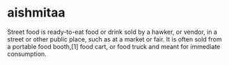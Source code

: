 # aishmitaa
Street food is ready-to-eat food or drink sold by a hawker, or vendor, in a street or other public place, such as at a market or fair. It is often sold from a portable food booth,[1] food cart, or food truck and meant for immediate consumption. 
